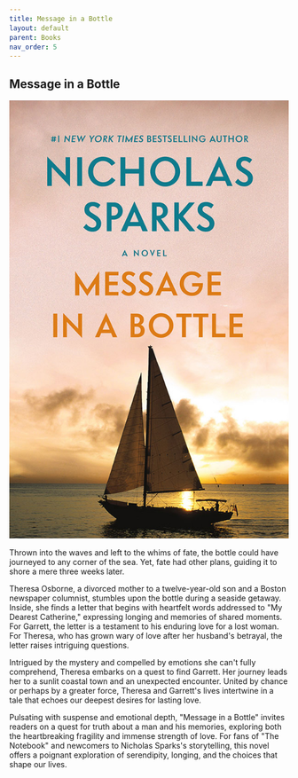 ```yaml
---
title: Message in a Bottle
layout: default
parent: Books
nav_order: 5
---
```


## Message in a Bottle

![alt book](../Images/MEssageInABottle1.jpg)

Thrown into the waves and left to the whims of fate, the bottle could have journeyed to any corner of the sea. Yet, fate had other plans, guiding it to shore a mere three weeks later.

Theresa Osborne, a divorced mother to a twelve-year-old son and a Boston newspaper columnist, stumbles upon the bottle during a seaside getaway. Inside, she finds a letter that begins with heartfelt words addressed to "My Dearest Catherine," expressing longing and memories of shared moments. For Garrett, the letter is a testament to his enduring love for a lost woman. For Theresa, who has grown wary of love after her husband's betrayal, the letter raises intriguing questions.

Intrigued by the mystery and compelled by emotions she can't fully comprehend, Theresa embarks on a quest to find Garrett. Her journey leads her to a sunlit coastal town and an unexpected encounter. United by chance or perhaps by a greater force, Theresa and Garrett's lives intertwine in a tale that echoes our deepest desires for lasting love.

Pulsating with suspense and emotional depth, "Message in a Bottle" invites readers on a quest for truth about a man and his memories, exploring both the heartbreaking fragility and immense strength of love. For fans of "The Notebook" and newcomers to Nicholas Sparks's storytelling, this novel offers a poignant exploration of serendipity, longing, and the choices that shape our lives.